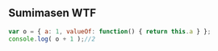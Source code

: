 ## Sumimasen WTF

```js
var o = { a: 1, valueOf: function() { return this.a } };
console.log( o + 1 );//2
```